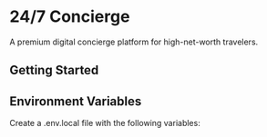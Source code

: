 # 24/7 Concierge

A premium digital concierge platform for high-net-worth travelers.

## Getting Started



## Environment Variables

Create a .env.local file with the following variables:


